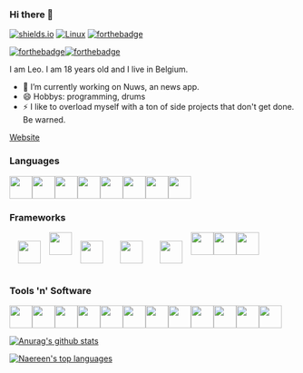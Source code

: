 ### Hi there 👋

[![shields.io](https://img.shields.io/badge/in%20love%20with-laura-critical)](https://github.com/HolyCat125)
[![Linux](https://svgshare.com/i/Zhy.svg)](https://svgshare.com/i/Zhy.svg) 
[![forthebadge](https://forthebadge.com/images/badges/works-on-my-machine.svg)](https://forthebadge.com)

[![forthebadge](https://forthebadge.com/images/badges/built-with-love.svg)](https://forthebadge.com)[![forthebadge](https://forthebadge.com/images/badges/open-source.svg)](https://forthebadge.com)

I am Leo. I am 18 years old and I live in Belgium.

- 🔭 I’m currently working on Nuws, an news app.
- 😄 Hobbys: programming, drums
- ⚡ I like to overload myself with a ton of side projects that don't get done. Be warned.

[Website](https://cheetahbyte.github.io)

### Languages
<div style="display: flex; flex-direction: row;">
  <img src="https://cdn.jsdelivr.net/gh/devicons/devicon/icons/python/python-original.svg" width="40" height="40" />
  <img src="https://cdn.jsdelivr.net/gh/devicons/devicon/icons/javascript/javascript-original.svg" width="40" height="40"/>
  <img src="https://cdn.jsdelivr.net/gh/devicons/devicon/icons/typescript/typescript-original.svg" width="40" height="40"/>
  <img src="https://cdn.jsdelivr.net/gh/devicons/devicon/icons/html5/html5-original.svg" width="40" height="40"/>
  <img src="https://cdn.jsdelivr.net/gh/devicons/devicon/icons/css3/css3-original.svg" width="40" height="40" />
  <img src="https://cdn.jsdelivr.net/gh/devicons/devicon/icons/sass/sass-original.svg" width="40" height="40"/>
  <img src="https://cdn.jsdelivr.net/gh/devicons/devicon/icons/markdown/markdown-original.svg" width="40" height="40"/>
  <img src="https://cdn.jsdelivr.net/gh/devicons/devicon/icons/dart/dart-original.svg" width="40" height="40"/>
</div>

### Frameworks
<div style="display: flex; flex-direction: row;">
  <img src="https://cdn.discordapp.com/attachments/857979752991031296/942470898286485524/Logo1.svg" width"40px" height="40px" style="margin: 15px;">
  <img src="https://cdn.jsdelivr.net/gh/devicons/devicon/icons/nuxtjs/nuxtjs-original.svg" height="40px" width="40px"/>
  <img src="https://cdn.jsdelivr.net/gh/devicons/devicon/icons/vuejs/vuejs-original.svg" width="40" height="40" style="margin: 15px;"/>
  <img src="https://cdn.jsdelivr.net/gh/devicons/devicon/icons/svelte/svelte-original.svg" width="40" height="40" style="margin: 15px;"/>
  <img src="https://cdn.discordapp.com/attachments/857979752991031296/928213769899872326/fastapi.png" width="40px" height="40px" style="margin: 15px;"/>
  <img src="https://cdn.jsdelivr.net/gh/devicons/devicon/icons/tailwindcss/tailwindcss-plain.svg" width="40px" height="40px"/>
  <img src="https://cdn.jsdelivr.net/gh/devicons/devicon/icons/nestjs/nestjs-plain.svg" width="40px" height="40px"/>
  <img src="https://cdn.jsdelivr.net/gh/devicons/devicon/icons/flutter/flutter-original.svg" width="40px" height="40px"/>
</div>

### Tools 'n' Software
<div style="display: flex; flex-direction: row;">
  <img src="https://cdn.discordapp.com/attachments/857979752991031296/995017439937056790/molecule.png" height="40px" width="40px"/>
  <img src="https://cdn.discordapp.com/attachments/857979752991031296/928241026555084840/vscode.png" height="40px" width="40px"/>
  <img src="https://cdn.jsdelivr.net/gh/devicons/devicon/icons/docker/docker-original.svg"  height="40px" width="40px" />
  <img src="https://cdn.jsdelivr.net/gh/devicons/devicon/icons/github/github-original.svg" height="40px" width="40px" />
  <img src="https://cdn.jsdelivr.net/gh/devicons/devicon/icons/nginx/nginx-original.svg" height="40px" width="40px" />
  <img src="https://cdn.jsdelivr.net/gh/devicons/devicon/icons/git/git-original.svg" height="40px" width="40px"/>
  <img src="https://cdn.jsdelivr.net/gh/devicons/devicon/icons/gimp/gimp-original.svg" height="40px" width="40px"/>
  <img src="https://cdn.jsdelivr.net/gh/devicons/devicon/icons/linux/linux-original.svg" height="40px" width="40px" />
  <img src="https://cdn.jsdelivr.net/gh/devicons/devicon/icons/mongodb/mongodb-original.svg" height="40px" width="40px"/>
  <img src="https://cdn.jsdelivr.net/gh/devicons/devicon/icons/postgresql/postgresql-original.svg" height="40px" width="40px"/>
  <img src="https://cdn.jsdelivr.net/gh/devicons/devicon/icons/raspberrypi/raspberrypi-original.svg" height="40px" width="40px"/>
  <img src="https://cdn.jsdelivr.net/gh/devicons/devicon/icons/figma/figma-original.svg" height="40px" width="40px"/>
</div>


[![Anurag's github stats](https://github-readme-stats.vercel.app/api?username=cheetahbyte&theme=blue-green)](https://github.com/anuraghazra/github-readme-stats)

[![Naereen's top languages](https://github-readme-stats.vercel.app/api/top-langs/?username=cheetahbyte&theme=blue-green)](https://github.com/anuraghazra/github-readme-stats)


